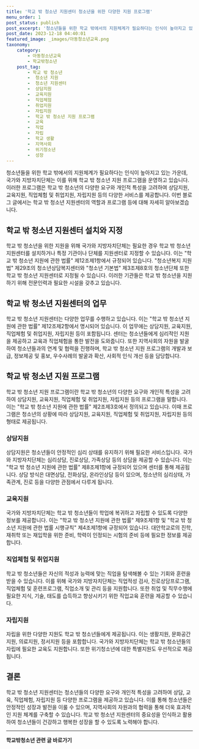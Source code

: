 ```yaml
---
title: '학교 밖 청소년 지원센터 청소년을 위한 다양한 지원 프로그램'
menu_order: 1
post_status: publish
post_excerpt: '청소년들을 위한 학교 밖에서의 지원체계가 필요하다는 인식이 높아지고 있는 가운데, 국가와 지방자치단체는 이를 위해 학교 밖 청소년 지원 프로그램을 운영하고 있습니다. 이러한 프로그램은 학교 밖 청소년의 다양한 요구와 개인적 특성을 고려하여 상담지원, 교육지원, 직업체험 및 취업지원, 자립지원 등의 다양한 서비스를 제공합니다. 이번 블로그 글에서는 학교 밖 청소년 지원센터의 역할과 프로그램 등에 대해 자세히 알아보겠습니다.'
post_date: 2023-12-18 04:40:01
featured_image: _images/아동청소년교육.png
taxonomy:
    category:
        - 아동청소년교육
        - 학교밖청소년
    post_tag:
        - 학교 밖 청소년
        -  청소년 지원
        -  청소년 지원센터
        -  상담지원
        -  교육지원
        -  직업체험
        -  취업지원
        -  자립지원
        -  학교 밖 청소년 지원 프로그램
        -  교육
        -  직업
        -  자립
        -  학교 생활
        -  지역사회
        -  위기청소년
        -  성장
---
```



청소년들을 위한 학교 밖에서의 지원체계가 필요하다는 인식이 높아지고 있는 가운데, 국가와 지방자치단체는 이를 위해 학교 밖 청소년 지원 프로그램을 운영하고 있습니다. 이러한 프로그램은 학교 밖 청소년의 다양한 요구와 개인적 특성을 고려하여 상담지원, 교육지원, 직업체험 및 취업지원, 자립지원 등의 다양한 서비스를 제공합니다. 이번 블로그 글에서는 학교 밖 청소년 지원센터의 역할과 프로그램 등에 대해 자세히 알아보겠습니다.

## 학교 밖 청소년 지원센터 설치와 지정

학교 밖 청소년을 위한 지원을 위해 국가와 지방자치단체는 필요한 경우 학교 밖 청소년 지원센터를 설치하거나 특정 기관이나 단체를 지원센터로 지정할 수 있습니다. 이는 "학교 밖 청소년 지원에 관한 법률" 제12조제1항에서 규정되어 있습니다. "청소년복지 지원법" 제29조의 청소년상담복지센터와 "청소년 기본법" 제3조제8호의 청소년단체 또한 학교 밖 청소년 지원센터로 지정될 수 있습니다. 이러한 기관들은 학교 밖 청소년을 지원하기 위해 전문인력과 필요한 시설을 갖추고 있습니다.

## 학교 밖 청소년 지원센터의 업무

학교 밖 청소년 지원센터는 다양한 업무를 수행하고 있습니다. 이는 "학교 밖 청소년 지원에 관한 법률" 제12조제2항에서 명시되어 있습니다. 이 업무에는 상담지원, 교육지원, 직업체험 및 취업지원, 자립지원 등이 포함됩니다. 센터는 청소년들에게 심리적인 지원을 제공하고 교육과 직업체험을 통한 발전을 도와줍니다. 또한 지역사회의 자원을 발굴하여 청소년들과의 연계 및 협력을 진행하며, 학교 밖 청소년 지원 프로그램의 개발과 보급, 정보제공 및 홍보, 우수사례의 발굴과 확산, 사회적 인식 개선 등을 담당합니다.

## 학교 밖 청소년 지원 프로그램

학교 밖 청소년 지원 프로그램이란 학교 밖 청소년의 다양한 요구와 개인적 특성을 고려하여 상담지원, 교육지원, 직업체험 및 취업지원, 자립지원 등의 프로그램을 말합니다. 이는 "학교 밖 청소년 지원에 관한 법률" 제2조제3호에서 정의되고 있습니다. 이때 프로그램은 청소년의 상황에 따라 상담지원, 교육지원, 직업체험 및 취업지원, 자립지원 등의 형태로 제공됩니다. 

### 상담지원

상담지원은 청소년들이 안정적인 심리 상태를 유지하기 위해 필요한 서비스입니다. 국가와 지방자치단체는 심리상담, 진로상담, 가족상담 등의 상담을 제공할 수 있습니다. 이는 "학교 밖 청소년 지원에 관한 법률" 제8조제1항에 규정되어 있으며 센터를 통해 제공됩니다. 상담 방식은 대면상담, 전화상담, 온라인상담 등이 있으며, 청소년의 심리상태, 가족관계, 진로 등을 다양한 관점에서 다루게 됩니다.

### 교육지원

국가와 지방자치단체는 학교 밖 청소년들이 학업에 복귀하고 자립할 수 있도록 다양한 정보를 제공합니다. 이는 "학교 밖 청소년 지원에 관한 법률" 제9조제1항 및 "학교 밖 청소년 지원에 관한 법률 시행규칙" 제4조제1항에 규정되어 있습니다. 대안학교로의 진학, 재취학 또는 재입학을 위한 준비, 학력이 인정되는 시험의 준비 등에 필요한 정보를 제공합니다.

### 직업체험 및 취업지원

학교 밖 청소년들은 자신의 적성과 능력에 맞는 직업을 탐색해볼 수 있는 기회와 훈련을 받을 수 있습니다. 이를 위해 국가와 지방자치단체는 직업적성 검사, 진로상담프로그램, 직업체험 및 훈련프로그램, 직업소개 및 관리 등을 지원합니다. 또한 취업 및 직무수행에 필요한 지식, 기술, 태도를 습득하고 향상시키기 위한 직업교육 훈련을 제공할 수 있습니다.

### 자립지원

자립을 위한 다양한 지원도 학교 밖 청소년들에게 제공됩니다. 이는 생활지원, 문화공간지원, 의료지원, 정서지원 등을 포함합니다. 국가와 지방자치단체는 학교 밖 청소년들의 자립에 필요한 교육도 지원합니다. 또한 위기청소년에 대한 특별지원도 우선적으로 제공됩니다.

## 결론

학교 밖 청소년 지원센터는 청소년들의 다양한 요구와 개인적 특성을 고려하여 상담, 교육, 직업체험, 자립지원 등 다양한 프로그램을 제공하고 있습니다. 이를 통해 청소년들은 안정적인 성장과 발전을 이룰 수 있으며, 지역사회의 자원과의 협력을 통해 더욱 효과적인 지원 체계를 구축할 수 있습니다. 학교 밖 청소년 지원센터의 중요성을 인식하고 활용하여 청소년들이 건강하고 행복한 성장을 할 수 있도록 노력해야 합니다.
<!-- wp:separator -->
<hr class="wp-block-separator has-alpha-channel-opacity"/>
<!-- /wp:separator -->

<!-- wp:group {"backgroundColor":"base","layout":{"type":"constrained"}} -->
<div class="wp-block-group has-base-background-color has-background"><!-- wp:paragraph {"align":"center","fontSize":"medium"} -->
<p class="has-text-align-center has-large-font-size"><strong>학교밖청소년 관련 글 바로가기</strong></p>
<!-- /wp:paragraph -->


<!-- wp:latest-posts
{"categories":[{"id":34677,"count":19,"description":"","link":"https://uknowlaw.com/category/%ed%95%99%ea%b5%90%eb%b0%96%ec%b2%ad%ec%86%8c%eb%85%84/","name":"학교밖청소년","slug":"학교밖청소년","taxonomy":"category","parent":0,"meta":[],"_links":{"self":[{"href":"https://uknowlaw.com/wp-json/wp/v2/categories/34677"}],"collection":[{"href":"https://uknowlaw.com/wp-json/wp/v2/categories"}],"about":[{"href":"https://uknowlaw.com/wp-json/wp/v2/taxonomies/category"}],"wp:post_type":[{"href":"https://uknowlaw.com/wp-json/wp/v2/posts?categories=34677"}],"curies":[{"name":"wp","href":"https://api.w.org/{rel}","templated":true}]}}],"postsToShow":100,"excerptLength":28,"postLayout":"grid","columns":2,"featuredImageAlign":"left","featuredImageSizeSlug":"large","fontSize":"small"} /--></div>
<!-- /wp:group -->